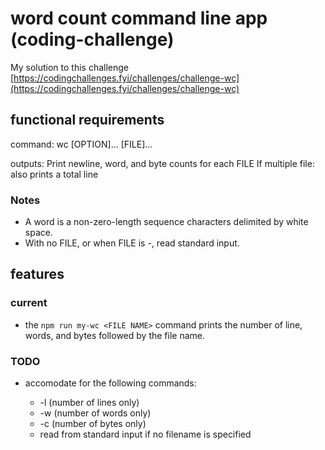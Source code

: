 # word count command line app (coding-challenge)

My solution to this challenge [https://codingchallenges.fyi/challenges/challenge-wc](https://codingchallenges.fyi/challenges/challenge-wc)

## functional requirements

command: wc [OPTION]... [FILE]...

outputs: Print newline, word, and byte counts for each FILE
If multiple file: also prints a total line

### Notes

- A word is a non-zero-length sequence characters delimited by white space.
- With no FILE, or when FILE is -, read standard input.

## features

### current

- the `npm run my-wc <FILE NAME>` command prints the number of line, words, and bytes followed by the file name.

### TODO

- accomodate for the following commands:

  - -l (number of lines only)
  - -w (number of words only)
  - -c (number of bytes only)
  - read from standard input if no filename is specified
